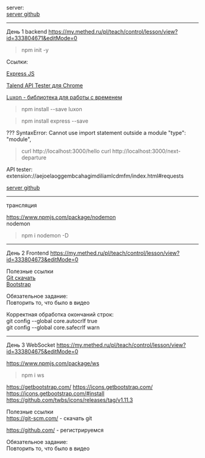 server:  
[server github](https://github.com/illicchpv/bus-time)


---
День 1 backend
https://my.methed.ru/pl/teach/control/lesson/view?id=333804671&editMode=0

>npm init -y

Ссылки:  

[Express JS](https://expressjs.com/)

[Talend API Tester для Chrome](https://chromewebstore.google.com/detail/talend-api-tester-free-ed/aejoelaoggembcahagimdiliamlcdmfm)

[Luxon - библиотека для работы с временем](https://www.npmjs.com/package/luxon)

>npm install --save luxon

>npm install express --save

??? SyntaxError: Cannot use import statement outside a module
  "type": "module",

>curl http://localhost:3000/hello 
>curl http://localhost:3000/next-departure

API tester:  
extension://aejoelaoggembcahagimdiliamlcdmfm/index.html#requests

[server github](https://github.com/illicchpv/bus-time)

---
трансляция

https://www.npmjs.com/package/nodemon  
  nodemon
  >npm i nodemon -D

---
День 2 Frontend
https://my.methed.ru/pl/teach/control/lesson/view?id=333804673&editMode=0

Полезные ссылки  
 [Git скачать](https://git-scm.com/)  
 [Bootstrap](https://getbootstrap.com/)  

Обязательное задание:  
Повторить то, что было в видео  

Корректная обработка окончаний строк:  
git config --global core.autocrlf true  
git config --global core.safecrlf warn  

---
День 3 WebSocket
https://my.methed.ru/pl/teach/control/lesson/view?id=333804675&editMode=0

https://www.npmjs.com/package/ws
>npm i ws

https://getbootstrap.com/
https://icons.getbootstrap.com/
https://icons.getbootstrap.com/#install
https://github.com/twbs/icons/releases/tag/v1.11.3
<link rel="stylesheet" href="https://cdn.jsdelivr.net/npm/bootstrap-icons@1.11.3/font/bootstrap-icons.min.css">


Полезные ссылки  
https://git-scm.com/ - скачать git  

https://github.com/ - регистрируемся  

Обязательное задание:  
Повторить то, что было в видео